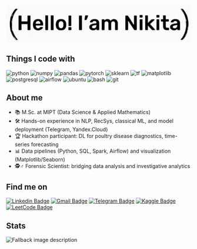 
<picture>
  <source media="(prefers-color-scheme: dark)" srcset="greeting_dark.gif">
  <source media="(prefers-color-scheme: light)" srcset="greeting_light.gif">
  <img alt="Fallback image description" src="greeting_light.gif">
</picture>

## Things I code with
<p>
  <img alt="python" src="https://img.shields.io/badge/Python-3776AB?logo=python&logoColor=fff" /> 
  <img alt="numpy" src="https://img.shields.io/badge/NumPy-4DABCF?logo=numpy&logoColor=fff" />
  <img alt="pandas" src="https://img.shields.io/badge/Pandas-150458?logo=pandas&logoColor=fff" />
  <img alt="pytorch" src="https://img.shields.io/badge/PyTorch-ee4c2c?logo=pytorch&logoColor=white" />
  <img alt="sklearn" src="https://img.shields.io/badge/-scikit--learn-%23F7931E?logo=scikit-learn&logoColor=white" /> 
  <img alt="tf" src="https://img.shields.io/badge/TensorFlow-%23FF6F00.svg?logo=TensorFlow&logoColor=white" />
  <img alt="matplotlib" src="https://custom-icon-badges.demolab.com/badge/Matplotlib-71D291?logo=matplotlib&logoColor=fff" />
  <img alt="postgresql" src="https://img.shields.io/badge/PostgreSQL-%23316192.svg?logo=postgresql&logoColor=white" />
  <img alt="airflow" src="https://img.shields.io/badge/Apache%20Airflow-017CEE?logo=Apache%20Airflow&logoColor=white" />
  <img alt="ubuntu" src="https://img.shields.io/badge/Ubuntu-E95420?logo=ubuntu&logoColor=white" />
  <img alt="bash" src="https://img.shields.io/badge/Bash-4EAA25?logo=gnubash&logoColor=fff" />
  <img alt="git" src="https://img.shields.io/badge/Git-F05032?logo=git&logoColor=fff" />
</p>

## About me

- 📚 M.Sc. at MIPT (Data Science & Applied Mathematics)
- 🛠️ Hands-on experience in NLP, RecSys, classical ML, and model deployment (Telegram, Yandex.Cloud)
- 🏆 Hackathon participant: DL for poultry disease diagnostics, time-series forecasting
- 📊 Data pipelines (Python, SQL, Spark, Airflow) and visualization (Matplotlib/Seaborn)
- 🕵️♂️ Forensic Scientist: bridging data analysis and investigative analytics

## Find me on
[![Linkedin Badge](https://img.shields.io/badge/-LinkedIn-blue?style=flat-square&logo=Linkedin&logoColor=white$link=https://www.linkedin.com/in/nikita-sysuev-697456370/)](https://www.linkedin.com/in/nikita-sysuev-697456370/)
[![Gmail Badge](https://img.shields.io/badge/Gmail-c14438?style=flat-square&logo=Gmail&logoColor=white&link=mailto:snikitasergeevich@gmail.com)](mailto:snikitasergeevich@gmail.com)
[![Telegram Badge](https://img.shields.io/badge/Telegram-2CA5E0?style=flat-squeare&logo=telegram&logoColor=white)](https://t.me/osmiljey)
[![Kaggle Badge](https://img.shields.io/badge/Kaggle-20BEFF?style=flat-squeare&logo=Kaggle&logoColor=white)](https://www.kaggle.com/snikits)
[![LeetCode Badge](https://img.shields.io/badge/LeetCode-000000?style=flat-squeare&logo=LeetCode&logoColor=white)](https://leetcode.com/u/Osmili/)


## Stats

<picture>
  <source media="(prefers-color-scheme: dark)" srcset="https://github-readme-stats.vercel.app/api/top-langs/?username=SNikitaSergeevic&hide_progress=false&theme=dark">
  <source media="(prefers-color-scheme: light)" srcset="https://github-readme-stats.vercel.app/api/top-langs/?username=SNikitaSergeevic&hide_progress=false&theme=light">
  <img alt="Fallback image description" src="https://github-readme-stats.vercel.app/api/top-langs/?username=SNikitaSergeevic&hide_progress=false&theme=light">
</picture>

<!-- ![Top Langs](https://github-readme-stats.vercel.app/api/top-langs/?username=SNikitaSergeevic&hide_progress=false&theme=dark) -->


<!--
**SNikitaSergeevic/SNikitaSergeevic** is a ✨ _special_ ✨ repository because its `README.md` (this file) appears on your GitHub profile.

Here are some ideas to get you started:

- 🔭 I’m currently working on

- 🌱 I’m currently learning ...
- 👯 I’m looking to collaborate on ...
- 🤔 I’m looking for help with ...
- 💬 Ask me about ...
- 📫 How to reach me: ...
- 😄 Pronouns: ...
- ⚡ Fun fact: ...
-->
